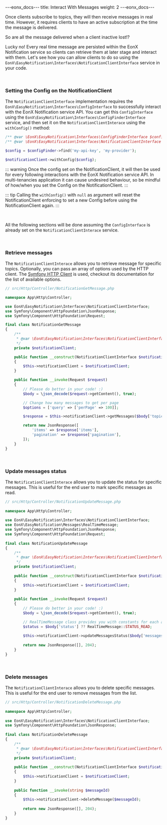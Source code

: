 ---eonx_docs---
title: Interact With Messages
weight: 2
---eonx_docs---

Once clients subscribe to topics, they will then receive messages in real time. However, it requires clients to have an
active subscription at the time the message is delivered. 

So are all the message delivered when a client inactive lost!?

Lucky no! Every real time message are persisted within the EonX Notification service so clients can retrieve them at 
later stage and interact with them. Let's see how you can allow clients to do so using the 
`EonX\EasyNotification\Interfaces\NotificationClientInterface` service in your code.

<br>

### Setting the Config on the NotificationClient

The `NotificationClientInterface` implementation requires the `EonX\EasyNotification\Interfaces\ConfigInterface` to 
successfully interact with the EonX Notification service API. 
You can get this `ConfigInterface` using the `EonX\EasyNotification\Interfaces\ConfigFinderInterface` service, and then
set it on the `NotificationClientInterace` using the `withConfig()` method:

```php
/** @var \EonX\EasyNotification\Interfaces\ConfigFinderInterface $configFinder */
/** @var \EonX\EasyNotification\Interfaces\NotificationClientInterface $notificationClient */

$config = $configFinder->find('my-api-key', 'my-provider');

$notificationClient->withConfig($config);
```

::: warning
Once the config set on the NotificationClient, it will then be used for every following interactions 
with the EonX Notification service API. In multi-tenancies application it can cause undesired behaviour, so be mindful
of how/when you set the Config on the NotificationClient.
:::

::: tip
Calling the `withConfig()` with `null` as argument will reset the NotificationClient enforcing to set a new Config
before using the NotificationClient again. 
:::

<br>

All the following sections will be done assuming the `ConfigInterface` is already set 
on the `NotificationClientInterace` service.

<br>

### Retrieve messages

The `NotificationClientInterace` allows you to retrieve message for specific topics. Optionally, you can pass an array
of options used by the HTTP client. The [Symfony HTTP Client][1] is used, checkout its documentation for the list of
available options.

```php
// src/Http/Controller/NotificationGetMessage.php

namespace App\Http\Controller;

use EonX\EasyNotification\Interfaces\NotificationClientInterface;
use Symfony\Component\HttpFoundation\JsonResponse;
use Symfony\Component\HttpFoundation\Request;

final class NotificationGetMessage
{
    /**
     * @var \EonX\EasyNotification\Interfaces\NotificationClientInterface
     */
    private $notificationClient;

    public function __construct(NotificationClientInterface $notificationClient) 
    {
        $this->notificationClient = $notificationClient;
    }

    public function __invoke(Request $request)
    {
        // Please do better in your code! :)
        $body = \json_decode($request->getContent(), true);

        // Change how many messages to get per page
        $options = ['query' => ['perPage' => 100]];

        $response = $this->notificationClient->getMessages($body['topics'], $options);

        return new JsonResponse([
            'items' => $response['items'],
            'pagination' => $response['pagination'],
        ]);
    }
}
```

<br>

### Update messages status

The `NotificationClientInterace` allows you to update the status for specific messages. This is useful for the end user
to mark specific messages as read.

```php
// src/Http/Controller/NotificationUpdateMessage.php
 
namespace App\Http\Controller;
 
use EonX\EasyNotification\Interfaces\NotificationClientInterface;
use EonX\EasyNotification\Messages\RealTimeMessage;
use Symfony\Component\HttpFoundation\JsonResponse;
use Symfony\Component\HttpFoundation\Request;
 
final class NotificationUpdateMessage
{
    /**
     * @var \EonX\EasyNotification\Interfaces\NotificationClientInterface
     */
    private $notificationClient;
 
    public function __construct(NotificationClientInterface $notificationClient) 
    {
        $this->notificationClient = $notificationClient;
    }
 
    public function __invoke(Request $request)
    {
        // Please do better in your code! :)
        $body = \json_decode($request->getContent(), true);

        // RealTimeMessage class provides you with constants for each available status
        $status = $body['status'] ?? RealTimeMessage::STATUS_READ;
 
        $this->notificationClient->updateMessagesStatus($body['messages'], $status);
 
        return new JsonResponse([], 204);
    }
}
```

<br>

### Delete messages

The `NotificationClientInterace` allows you to delete specific messages. This is useful for the end user
to remove messages from the list.

```php
// src/Http/Controller/NotificationDeleteMessage.php
 
namespace App\Http\Controller;
 
use EonX\EasyNotification\Interfaces\NotificationClientInterface;
use Symfony\Component\HttpFoundation\JsonResponse;
 
final class NotificationDeleteMessage
{
    /**
     * @var \EonX\EasyNotification\Interfaces\NotificationClientInterface
     */
    private $notificationClient;
 
    public function __construct(NotificationClientInterface $notificationClient) 
    {
        $this->notificationClient = $notificationClient;
    }
 
    public function __invoke(string $messageId)
    {
        $this->notificationClient->deleteMessage($messageId);
 
        return new JsonResponse([], 204);
    }
}
```

[1]: https://symfony.com/doc/current/http_client.html
